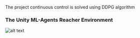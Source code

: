 
The project continuous control is solved using DDPG algorithm




### The Unity ML-Agents Reacher Environment
![alt text](https://raw.githubusercontent.com/JoeZhao84/drl/drlnd/project-continuous_control/reacher.gif)


